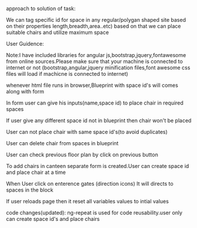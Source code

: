 approach to solution of task:

We can tag specific id for space in any regular/polygan shaped site based on their properties length,breadth,area..etc)
based on that we can place suitable chairs and utilize maximum space



User Guidence:

Note:I have included libraries for angular js,bootstrap,jquery,fontawesome from online sources.Please make sure that your machine is connected to internet or not
(bootstrap,angular,jquery minification files,font awesome css files will load if machicne is connected to internet)

whenever html file runs in browser,Blueprint with space id's will comes along with form

In form user can give his inputs(name,space id) to place chair in required spaces

If user give any different space id not in blueprint then chair won't be placed

User can not place chair with same space id's(to avoid duplicates)

User can delete chair from spaces in blueprint

User can check previous floor plan by click on previous button

To add chairs in canteen separate form is created.User can create space id and place chair at a time

When User click on enterence gates (direction icons) It will directs to spaces in the block

If user reloads page then it reset all variables values to intial values

 code changes(updated):
 ng-repeat is used for code reusability.user only can create space id's and place chairs 
 










